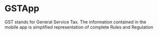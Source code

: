 # GSTApp
GST stands for General Service Tax. The information contained in the mobile app is simplified representation of complete Rules and Regulation
